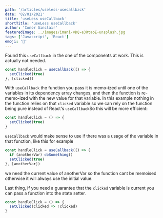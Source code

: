 ```yaml
---
path: '/articles/useless-usecallback'
date: '02/01/2021'
title: 'useLess useCallback'
shortTitle: 'useLess useCallback'
author: 'Conor Sinclair'
featuredImage: ../images/imani-vDQ-e3RtaoE-unsplash.jpg
tags: ['Javascript', 'React']
emoji: '🍳'
---
```


Found this `useCallback` in the one of the components at work. This is actually not needed.

```jsx
const handleClick = useCallback(() => {
  setClicked(true)
}, [clicked])
```

With `useCallback` the function you pass it is memo-ized until one of the variables in its dependency array changes, and then the function is re-memo-ized with the new value for that variable. In this example nothing in the function relies on that `clicked` variable so we can rely on the function being pure instead of React's `useCallback`So this will be more efficient:

```jsx
const handleClick = () => {
  setClicked(true)
}
```

`useCallback` would make sense to use if there was a usage of the variable in that function, like this for example

```jsx
const handleClick = useCallback(() => {
  if (anotherVar) doSomething()
  setClicked(true)
}, [anotherVar])
```

we need the current value of anotherVar so the function cant be memoised otherwise it will always use the initial value.

Last thing, if you need a guarantee that the `clicked` variable is current you can pass a function into the state setter.

```jsx
const handleClick = () => {
  setClicked(clicked => !clicked)
}
```
